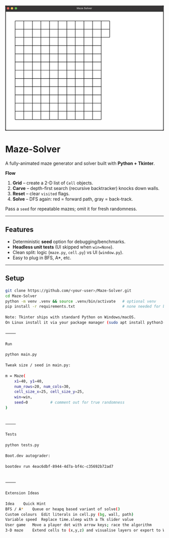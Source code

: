 <!-- ──────────── Demo GIF ──────────── -->
<!-- Replace `Maze-Solver.gif` with your actual file name -->
![Maze-Solver Demo](Maze-Solver.gif)

# Maze-Solver

A fully-animated maze generator and solver built with **Python + Tkinter**.

**Flow**

1. **Grid** – create a 2-D list of `Cell` objects.
2. **Carve** – depth-first search (recursive backtracker) knocks down walls.
3. **Reset** – clear `visited` flags.
4. **Solve** – DFS again: red = forward path, gray = back-track.

Pass a `seed` for repeatable mazes; omit it for fresh randomness.

---

## Features
* Deterministic **seed** option for debugging/benchmarks.
* **Headless unit tests** (UI skipped when `win=None`).
* Clean split: logic (`maze.py`, `cell.py`) vs UI (`window.py`).
* Easy to plug in BFS, A\*, etc.

---

## Setup

```bash
git clone https://github.com/<your-user>/Maze-Solver.git
cd Maze-Solver
python -m venv .venv && source .venv/bin/activate   # optional venv
pip install -r requirements.txt                     # none needed for basic run

Note: Tkinter ships with standard Python on Windows/macOS.
On Linux install it via your package manager (sudo apt install python3-tk).

⸻

Run

python main.py

Tweak size / seed in main.py:

m = Maze(
    x1=40, y1=40,
    num_rows=20, num_cols=30,
    cell_size_x=25, cell_size_y=25,
    win=win,
    seed=0          # comment out for true randomness
)


⸻

Tests

python tests.py

Boot.dev autograder:

bootdev run 4eac6dbf-8944-4d7a-bf4c-c35692b72ad7


⸻

Extension Ideas

Idea	Quick Hint
BFS / A*	Queue or heapq based variant of solve()
Custom colours	Edit literals in cell.py (bg, wall, path)
Variable speed	Replace time.sleep with a Tk slider value
User game	Move a player dot with arrow keys; race the algorithm
3-D maze	Extend cells to (x,y,z) and visualise layers or export to WebGL


